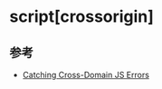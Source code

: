 
# script[crossorigin]

## 参考

* [Catching Cross-Domain JS Errors](http://blog.errorception.com/2012/12/catching-cross-domain-js-errors.html)
